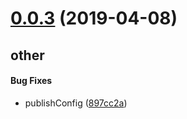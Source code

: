 # [0.0.3](https://github.com/deepjs-cn/cli/compare/v0.0.2...v0.0.3) (2019-04-08)

## other

#### Bug Fixes

* publishConfig ([897cc2a](https://github.com/deepjs-cn/cli/commit/897cc2a))




